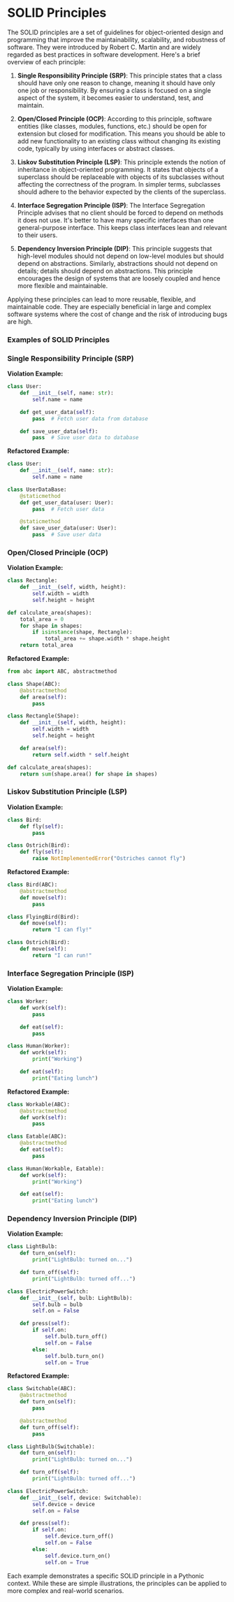 # SOLID Principles

The SOLID principles are a set of guidelines for object-oriented design and programming that improve the maintainability, scalability, and robustness of software. They were introduced by Robert C. Martin and are widely regarded as best practices in software development. Here's a brief overview of each principle:

1. **Single Responsibility Principle (SRP)**: This principle states that a class should have only one reason to change, meaning it should have only one job or responsibility. By ensuring a class is focused on a single aspect of the system, it becomes easier to understand, test, and maintain.

2. **Open/Closed Principle (OCP)**: According to this principle, software entities (like classes, modules, functions, etc.) should be open for extension but closed for modification. This means you should be able to add new functionality to an existing class without changing its existing code, typically by using interfaces or abstract classes.

3. **Liskov Substitution Principle (LSP)**: This principle extends the notion of inheritance in object-oriented programming. It states that objects of a superclass should be replaceable with objects of its subclasses without affecting the correctness of the program. In simpler terms, subclasses should adhere to the behavior expected by the clients of the superclass.

4. **Interface Segregation Principle (ISP)**: The Interface Segregation Principle advises that no client should be forced to depend on methods it does not use. It's better to have many specific interfaces than one general-purpose interface. This keeps class interfaces lean and relevant to their users.

5. **Dependency Inversion Principle (DIP)**: This principle suggests that high-level modules should not depend on low-level modules but should depend on abstractions. Similarly, abstractions should not depend on details; details should depend on abstractions. This principle encourages the design of systems that are loosely coupled and hence more flexible and maintainable.

Applying these principles can lead to more reusable, flexible, and maintainable code. 
They are especially beneficial in large and complex software systems where the cost of change and the risk of introducing bugs are high. 

### Examples of SOLID Principles


### Single Responsibility Principle (SRP)

**Violation Example:**
```python
class User:
    def __init__(self, name: str):
        self.name = name

    def get_user_data(self):
        pass  # Fetch user data from database

    def save_user_data(self):
        pass  # Save user data to database
```

**Refactored Example:**
```python
class User:
    def __init__(self, name: str):
        self.name = name

class UserDataBase:
    @staticmethod
    def get_user_data(user: User):
        pass  # Fetch user data

    @staticmethod
    def save_user_data(user: User):
        pass  # Save user data
```

### Open/Closed Principle (OCP)

**Violation Example:**
```python
class Rectangle:
    def __init__(self, width, height):
        self.width = width
        self.height = height

def calculate_area(shapes):
    total_area = 0
    for shape in shapes:
        if isinstance(shape, Rectangle):
            total_area += shape.width * shape.height
    return total_area
```

**Refactored Example:**
```python
from abc import ABC, abstractmethod

class Shape(ABC):
    @abstractmethod
    def area(self):
        pass

class Rectangle(Shape):
    def __init__(self, width, height):
        self.width = width
        self.height = height

    def area(self):
        return self.width * self.height

def calculate_area(shapes):
    return sum(shape.area() for shape in shapes)
```

### Liskov Substitution Principle (LSP)

**Violation Example:**
```python
class Bird:
    def fly(self):
        pass

class Ostrich(Bird):
    def fly(self):
        raise NotImplementedError("Ostriches cannot fly")
```

**Refactored Example:**
```python
class Bird(ABC):
    @abstractmethod
    def move(self):
        pass

class FlyingBird(Bird):
    def move(self):
        return "I can fly!"

class Ostrich(Bird):
    def move(self):
        return "I can run!"
```

### Interface Segregation Principle (ISP)

**Violation Example:**
```python
class Worker:
    def work(self):
        pass

    def eat(self):
        pass

class Human(Worker):
    def work(self):
        print("Working")

    def eat(self):
        print("Eating lunch")
```

**Refactored Example:**
```python
class Workable(ABC):
    @abstractmethod
    def work(self):
        pass

class Eatable(ABC):
    @abstractmethod
    def eat(self):
        pass

class Human(Workable, Eatable):
    def work(self):
        print("Working")

    def eat(self):
        print("Eating lunch")
```

### Dependency Inversion Principle (DIP)

**Violation Example:**
```python
class LightBulb:
    def turn_on(self):
        print("LightBulb: turned on...")

    def turn_off(self):
        print("LightBulb: turned off...")

class ElectricPowerSwitch:
    def __init__(self, bulb: LightBulb):
        self.bulb = bulb
        self.on = False

    def press(self):
        if self.on:
            self.bulb.turn_off()
            self.on = False
        else:
            self.bulb.turn_on()
            self.on = True
```

**Refactored Example:**
```python
class Switchable(ABC):
    @abstractmethod
    def turn_on(self):
        pass

    @abstractmethod
    def turn_off(self):
        pass

class LightBulb(Switchable):
    def turn_on(self):
        print("LightBulb: turned on...")

    def turn_off(self):
        print("LightBulb: turned off...")

class ElectricPowerSwitch:
    def __init__(self, device: Switchable):
        self.device = device
        self.on = False

    def press(self):
        if self.on:
            self.device.turn_off()
            self.on = False
        else:
            self.device.turn_on()
            self.on = True
```

Each example demonstrates a specific SOLID principle in a Pythonic context. 
While these are simple illustrations, the principles can be applied to more complex and real-world scenarios.
